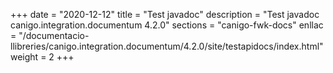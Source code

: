 +++
date        = "2020-12-12"
title       = "Test javadoc"
description = "Test javadoc canigo.integration.documentum 4.2.0"
sections    = "canigo-fwk-docs"
enllac		= "/documentacio-llibreries/canigo.integration.documentum/4.2.0/site/testapidocs/index.html"
weight		= 2
+++
